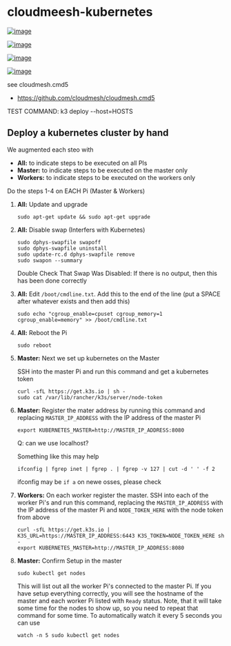 # cloudmeesh-kubernetes


[![image](https://img.shields.io/travis/TankerHQ/cloudmesh-kubernetes.svg?branch=main)](https://travis-ci.org/TankerHQ/cloudmesn-kubernetes)

[![image](https://img.shields.io/pypi/pyversions/cloudmesh-kubernetes.svg)](https://pypi.org/project/cloudmesh-kubernetes)

[![image](https://img.shields.io/pypi/v/cloudmesh-kubernetes.svg)](https://pypi.org/project/cloudmesh-kubernetes/)

[![image](https://img.shields.io/github/license/TankerHQ/python-cloudmesh-kubernetes.svg)](https://github.com/TankerHQ/python-cloudmesh-kubernetes/blob/main/LICENSE)

see cloudmesh.cmd5

* https://github.com/cloudmesh/cloudmesh.cmd5

TEST COMMAND: k3 deploy --host=HOSTS


## Deploy a kubernetes cluster by hand

We augmented each steo with

* **All:** to indicate steps to be executed on all PIs
* **Master:** to indicate steps to be executed on the master only
* **Workers:** to indicate steps to be executed on the workers only

Do the steps 1-4 on EACH Pi (Master & Workers)

1. **All:** Update and upgrade

   ```
   sudo apt-get update && sudo apt-get upgrade
   ```

2. **All:** Disable swap (Interfers with Kubernetes)

   ```
   sudo dphys-swapfile swapoff
   sudo dphys-swapfile uninstall
   sudo update-rc.d dphys-swapfile remove
   sudo swapon --summary
   ```

   Double Check That Swap Was Disabled: If there is no output,
   then this has been done correctly

3. **All:** Edit `/boot/cmdline.txt`. Add this to the end of the line (put a SPACE
   after whatever exists and then add this)

   ```
   sudo echo "cgroup_enable=cpuset cgroup_memory=1 cgroup_enable=memory" >> /boot/cmdline.txt
   ```

4. **All:** Reboot the Pi

   ```
   sudo reboot
   ```

5. **Master:** Next we set up kubernetes on the Master

   SSH into the master Pi and run this command and get a kubernetes token

   ```
   curl -sfL https://get.k3s.io | sh -
   sudo cat /var/lib/rancher/k3s/server/node-token
   ```
6. **Master:** Register the mater address by running this command and replacing
   `MASTER_IP_ADDRESS` with the IP address of the master Pi

   ```
   export KUBERNETES_MASTER=http://MASTER_IP_ADDRESS:8080
   ```

   Q: can we use localhost?

   Something like this may help

   ```
   ifconfig | fgrep inet | fgrep . | fgrep -v 127 | cut -d ' ' -f 2
   ```

   ifconfig may be `if a` on newe osses, please check

7. **Workers:** On each worker register the master. SSH into each of the
   worker Pi's and run this command, replacing the
   `MASTER_IP_ADDRESS` with the IP address of the master Pi and
   `NODE_TOKEN_HERE` with the node token from above

   ```
   curl -sfL https://get.k3s.io | K3S_URL=https://MASTER_IP_ADDRESS:6443 K3S_TOKEN=NODE_TOKEN_HERE sh -
   export KUBERNETES_MASTER=http://MASTER_IP_ADDRESS:8080
   ```

8. **Master:** Confirm Setup in the master

   ```
   sudo kubectl get nodes
   ```

   This will list out all the worker Pi's connected to the master Pi.
   If you have setup everything correctly, you will see the hostname of
   the master and each worker Pi listed with `Ready` status. Note, that it
   will take some time for the nodes to show up, so you need to repeat
   that command  for some time. To automatically watch it every 5 seconds
   you can use

   ```
   watch -n 5 sudo kubectl get nodes
   ```





